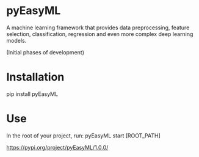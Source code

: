 # pyEasyML
A machine learning framework that provides data preprocessing, feature selection, classification, regression and even more complex deep learning models.

(Initial phases of development)

# Installation
pip install pyEasyML

# Use
In the root of your project, run:
pyEasyML start [ROOT_PATH]

https://pypi.org/project/pyEasyML/1.0.0/
